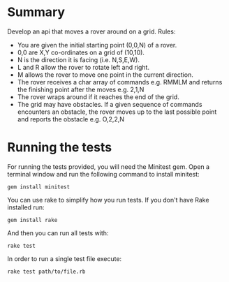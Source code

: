 # Summary

Develop an api that moves a rover around on a grid. Rules:

- You are given the initial starting point (0,0,N) of a rover.
- 0,0 are X,Y co-ordinates on a grid of (10,10).
- N is the direction it is facing (i.e. N,S,E,W).
- L and R allow the rover to rotate left and right.
- M allows the rover to move one point in the current direction.
- The rover receives a char array of commands e.g. RMMLM and returns the finishing point after the moves e.g. 2,1,N
- The rover wraps around if it reaches the end of the grid.
- The grid may have obstacles. If a given sequence of commands encounters an obstacle, the rover moves up to the last possible point and reports the obstacle e.g. O,2,2,N

# Running the tests

For running the tests provided, you will need the Minitest gem. Open a
terminal window and run the following command to install minitest:

```
gem install minitest
```

You can use rake to simplify how you run tests. If you don't have Rake installed run:

```
gem install rake
```

And then you can run all tests with:

```
rake test
```

In order to run a single test file execute:

```
rake test path/to/file.rb
```
